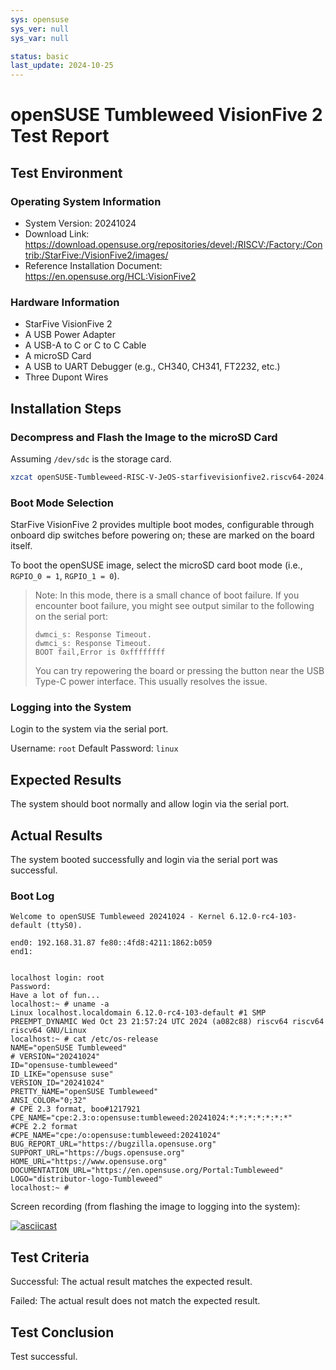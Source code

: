 ```yaml
---
sys: opensuse
sys_ver: null
sys_var: null

status: basic
last_update: 2024-10-25
---
```


# openSUSE Tumbleweed VisionFive 2 Test Report

## Test Environment

### Operating System Information

- System Version: 20241024
- Download Link: https://download.opensuse.org/repositories/devel:/RISCV:/Factory:/Contrib:/StarFive:/VisionFive2/images/
- Reference Installation Document: https://en.opensuse.org/HCL:VisionFive2

### Hardware Information

- StarFive VisionFive 2
- A USB Power Adapter
- A USB-A to C or C to C Cable
- A microSD Card
- A USB to UART Debugger (e.g., CH340, CH341, FT2232, etc.)
- Three Dupont Wires

## Installation Steps

### Decompress and Flash the Image to the microSD Card

Assuming `/dev/sdc` is the storage card.

```bash
xzcat openSUSE-Tumbleweed-RISC-V-JeOS-starfivevisionfive2.riscv64-2024.10.14-Build1.20.raw.xz | sudo dd of=/dev/sdX iflag=fullblock status=progress bs=4M
```

### Boot Mode Selection

StarFive VisionFive 2 provides multiple boot modes, configurable through onboard dip switches before powering on; these are marked on the board itself.

To boot the openSUSE image, select the microSD card boot mode (i.e., `RGPIO_0 = 1`, `RGPIO_1 = 0`).

> Note: In this mode, there is a small chance of boot failure. If you encounter boot failure, you might see output similar to the following on the serial port:
>
>```log
>dwmci_s: Response Timeout.                                                                                            
>dwmci_s: Response Timeout.                                                                                            
>BOOT fail,Error is 0xffffffff
>```
>
> You can try repowering the board or pressing the button near the USB Type-C power interface. This usually resolves the issue.

### Logging into the System

Login to the system via the serial port.

Username: `root`
Default Password: `linux`

## Expected Results

The system should boot normally and allow login via the serial port.

## Actual Results

The system booted successfully and login via the serial port was successful.

### Boot Log

```log
Welcome to openSUSE Tumbleweed 20241024 - Kernel 6.12.0-rc4-103-default (ttyS0).

end0: 192.168.31.87 fe80::4fd8:4211:1862:b059
end1:  


localhost login: root
Password: 
Have a lot of fun...
localhost:~ # uname -a
Linux localhost.localdomain 6.12.0-rc4-103-default #1 SMP PREEMPT_DYNAMIC Wed Oct 23 21:57:24 UTC 2024 (a082c88) riscv64 riscv64 riscv64 GNU/Linux
localhost:~ # cat /etc/os-release 
NAME="openSUSE Tumbleweed"
# VERSION="20241024"
ID="opensuse-tumbleweed"
ID_LIKE="opensuse suse"
VERSION_ID="20241024"
PRETTY_NAME="openSUSE Tumbleweed"
ANSI_COLOR="0;32"
# CPE 2.3 format, boo#1217921
CPE_NAME="cpe:2.3:o:opensuse:tumbleweed:20241024:*:*:*:*:*:*:*"
#CPE 2.2 format
#CPE_NAME="cpe:/o:opensuse:tumbleweed:20241024"
BUG_REPORT_URL="https://bugzilla.opensuse.org"
SUPPORT_URL="https://bugs.opensuse.org"
HOME_URL="https://www.opensuse.org"
DOCUMENTATION_URL="https://en.opensuse.org/Portal:Tumbleweed"
LOGO="distributor-logo-Tumbleweed"
localhost:~ # 
```

Screen recording (from flashing the image to logging into the system):

[![asciicast](https://asciinema.org/a/z3xt9HGtT5iVtI7tbtQNi9rHf.svg)](https://asciinema.org/a/z3xt9HGtT5iVtI7tbtQNi9rHf)

## Test Criteria

Successful: The actual result matches the expected result.

Failed: The actual result does not match the expected result.

## Test Conclusion

Test successful.
